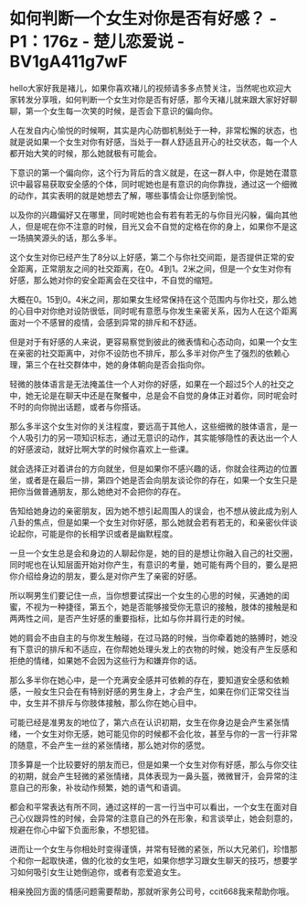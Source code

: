 # 如何判断一个女生对你是否有好感？ - P1：176z - 楚儿恋爱说 - BV1gA411g7wF

hello大家好我是褚儿，如果你喜欢褚儿的视频请多多点赞关注，当然呢也欢迎大家转发分享哦，如何判断一个女生对你是否有好感，那今天褚儿就来跟大家好好聊聊，第一个女生每一次笑的时候，是否会下意识的偏向你。

人在发自内心愉悦的时候啊，其实是内心防御机制处于一种，非常松懈的状态，也就是说如果一个女生对你有好感，当处于一群人舒适且开心的社交状态，每一个人都开始大笑的时候，那么她就极有可能会。

下意识的第一个偏向你，这个行为背后的含义就是，在这一群人中，你是她在潜意识中最容易获取安全感的个体，同时呢她也是有意识的向你靠拢，通过这一个细微的动作，其实表明的就是她想去了解，哪些事情会让你感到愉悦。

以及你的兴趣偏好又在哪里，同时呢她也会有若有若无的与你目光闪躲，偏向其他人，但是呢在你不注意的时候，目光又会不自觉的定格在你的身上，如果你不是这一场搞笑源头的话，那么多半。

这个女生对你已经产生了8分以上好感，第二个与你社交间距，是否提供正常的安全距离，正常朋友之间的社交距离，在0。4到1。2米之间，但是一个女生对你有好感，那么她对你的安全距离会在交往中，不自觉的缩短。

大概在0。15到0。4米之间，那如果女生经常保持在这个范围内与你社交，那么她的心目中对你绝对设防很低，同时呢有意愿与你发生亲密关系，因为人在这个距离面对一个不感冒的疫情，会感到异常的排斥和不舒适。

但是对于有好感的人来说，更容易察觉到彼此的微表情和心态动向，如果一个女生在亲密的社交距离中，对你不设防也不排斥，那么多半对你产生了强烈的依赖心理，第三个在社交群体中，她的身体朝向是否会指向你。

轻微的肢体语言是无法掩盖住一个人对你的好感，如果在一个超过5个人的社交之中，她无论是在聊天中还是在聚餐中，总是会不自觉的身体正对着你，同时呢会时不时的向你抛出话题，或者与你搭话。

那么多半这个女生对你的关注程度，要远高于其他人，这些细微的肢体语言，是一个人吸引力的另一项知识标志，通过无意识的动作，其实能够隐性的表达出一个人的好感波动，就好比啊大学的时候你喜欢上一些课。

就会选择正对着讲台的方向就坐，但是如果你不感兴趣的话，你就会往两边的位置坐，或者是在最后一排，第四个她是否会向朋友谈论你的存在，如果一个女生只是把你当做普通朋友，那么她绝对不会把你的存在。

告知给她身边的亲密朋友，因为她不想引起周围人的误会，也不想从彼此成为别人八卦的焦点，但是如果一个女生对你好感，那么她就会若有若无的，和亲密伙伴谈论起你，可能是你的长相学识或者是幽默程度。

一旦一个女生总是会和身边的人聊起你是，她的目的是想让你融入自己的社交圈，同时呢也在认知层面开始对你产生，有意识的考量，她可能有两个目的，要么是把你介绍给身边的朋友，要么是对你产生了亲密的好感。

所以啊男生们要记住一点，当你想要试探出一个女生的心思的时候，买通她的闺蜜，不视为一种捷径，第五个，她是否能够接受你无意识的接触，肢体的接触是和两两性之间，是否产生好感的重要指标，比如与你并肩行走的时候。

她的肩会不由自主的与你发生触碰，在过马路的时候，当你牵着她的胳膊时，她没有下意识的排斥和不适应，在你帮她处理头发上的衣物的时候，她没有产生反感和拒绝的情绪，如果她不会因为这些行为和嫌弃你的话。

那么多半你在她心中，是一个充满安全感并可依赖的存在，要知道安全感和依赖感，一般女生只会在有特别好感的男生身上，才会产生，如果在你们正常交往当中，女生并不排斥与你肢体接触，那么你在她心目中。

可能已经是准男友的地位了，第六点在认识初期，女生在你身边是会产生紧张情绪，一个女生对你无感，她可能见你的时候都不会化妆，甚至与你的一言一行非常的随意，不会产生一丝的紧张情绪，那么她对你的感觉。

顶多算是一个比较要好的朋友而已，但是如果一个女生对你有好感，那么与你交往的初期，就会产生轻微的紧张情绪，具体表现为一鼻头盔，微微冒汗，会异常的注意自己的形象，补妆动作频繁，她的语气和语调。

都会和平常表达有所不同，通过这样的一言一行当中可以看出，一个女生在面对自己心仪跟异性的时候，会异常的注意自己的外在形象，和言谈举止，她会刻意的，规避在你心中留下负面形象，不想犯错。

进而让一个女生与你相处时变得谨慎，并常有轻微的紧张，所以大兄弟们，珍惜那个和你一起取快递，做的化妆的女生吧，如果你想学习跟女生聊天的技巧，想要学习如何吸引女生让她倒追你，或者有恋爱追女生。

相亲挽回方面的情感问题需要帮助，那就听家务公司号，ccit668我来帮助你哦。